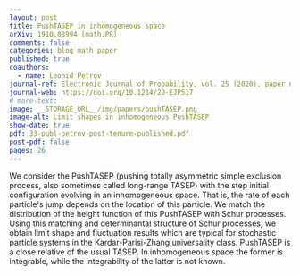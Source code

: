 ```yaml
---
layout: post
title: PushTASEP in inhomogeneous space
arXiv: 1910.08994 [math.PR]
comments: false
categories: blog math paper
published: true
coauthors:
  - name: Leonid Petrov
journal-ref: Electronic Journal of Probability, vol. 25 (2020), paper no. 114
journal-web: https://doi.org/10.1214/20-EJP517
# more-text:
image: __STORAGE_URL__/img/papers/pushTASEP.png
image-alt: Limit shapes in inhomogeneous PushTASEP
show-date: true
pdf: 33-publ-petrov-post-tenure-published.pdf
post-pdf: false
pages: 26
---
```


We consider the PushTASEP (pushing totally asymmetric simple exclusion process, also sometimes called long-range TASEP) with the step initial configuration evolving in an inhomogeneous space. That is, the rate of each particle's jump depends on the location of this particle. We match the distribution of the height function of this PushTASEP with Schur processes. Using this matching and determinantal structure of Schur processes, we obtain limit shape and fluctuation results which are typical for stochastic particle systems in the Kardar-Parisi-Zhang universality class. PushTASEP is a close relative of the usual TASEP. In inhomogeneous space the former is integrable, while the integrability of the latter is not known.
